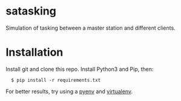 # satasking
Simulation of tasking between a master station and different clients.

# Installation

Install git and clone this repo. Install Python3 and Pip, then:
```
  $ pip install -r requirements.txt
```

For better results, try using a [pyenv](https://github.com/pyenv/pyenv) and [virtualenv](https://github.com/pyenv/pyenv-virtualenv).
